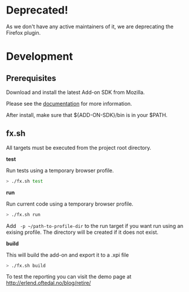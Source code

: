 Deprecated!
=============
As we don't have any active maintainers of it, we are deprecating the Firefox plugin.


Development
=============

## Prerequisites

Download and install the latest Add-on SDK from Mozilla.

Please see the [documentation](https://addons.mozilla.org/en-US/developers/docs/sdk/latest/dev-guide/tutorials/installation.html) for more information.

After install, make sure that ${ADD-ON-SDK}/bin is in your $PATH.

## fx.sh

All targets must be executed from the project root directory.

**test**

Run tests using a temporary browser profile.
```sh
> ./fx.sh test
```

**run**

Run current code using a temporary browser profile.
```sh
> ./fx.sh run
```
Add ` -p ~/path-to-profile-dir` to the run target if you want run using an exising profile.
The directory will be created if it does not exist.

**build**

This will build the add-on and export it to a .xpi file
```sh
> ./fx.sh build
```

To test the reporting you can visit the demo page at http://erlend.oftedal.no/blog/retire/
